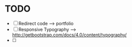 # TODO

- [ ] Redirect code --> portfolio
- [ ] Responsive Typography --> http://getbootstrap.com/docs/4.0/content/typography/
- [ ] 
